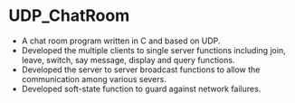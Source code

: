 # UDP_ChatRoom
- A chat room program written in C and based on UDP.
- Developed the multiple clients to single server functions including join, leave, switch, say message, display and query functions.
- Developed the server to server broadcast functions to allow the communication among various severs.
- Developed soft-state function to guard against network failures.
